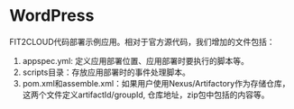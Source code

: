 # WordPress

FIT2CLOUD代码部署示例应用。相对于官方源代码，我们增加的文件包括：

1. appspec.yml: 定义应用部署位置、应用部署时要执行的脚本等。
2. scripts目录：存放应用部署时的事件处理脚本。
3. pom.xml和assemble.xml：如果用户使用Nexus/Artifactory作为存储仓库，这两个文件定义artifactId/groupId, 仓库地址，zip包中包括的内容等。



